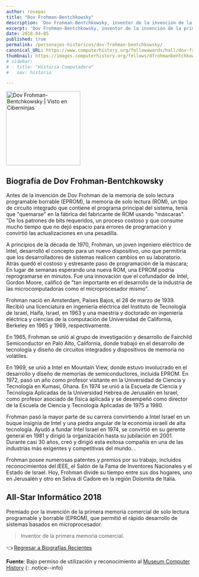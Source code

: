 ```yaml
---
author: rosepac
title: "Dov Frohman-Bentchkowsky"
description: 'Dov Frohman-Bentchkowsky, inventor de la invención de la primera memoria comercial de solo lectura programable y borrable.'
excerpt: 'Dov Frohman-Bentchkowsky, inventor de la invención de la primera memoria comercial de solo lectura programable y borrable.'
date: 2018-04-05
published: true
permalink: /personajes-historicos/dov-frohman-bentchkowsky/
canonical_URL: https://www.computerhistory.org/fellowawards/hall/dov-frohman-bentchkowsky/
thumbnail: https://images.computerhistory.org/fellows/dfrohmanbentchkowsky.jpg
# sidebar:
# - title: "Historia Computadora"
#   nav: historia

---
```


<img src="https://images.computerhistory.org/fellows/dfrohmanbentchkowsky.jpg" width="200px" high="250px" title="Dov Frohman-Bentchkowsky | Visto en Ciberninjas" alt="Dov Frohman-Bentchkowsky | Visto en Ciberninjas" />

## **Biografía de Dov Frohman-Bentchkowsky**

Antes de la invención de Dov Frohman de la memoria de solo lectura programable borrable (EPROM), la memoria de solo lectura (ROM), un tipo de circuito integrado que contiene el programa principal del sistema, tenía que "quemarse" en la fábrica del fabricante de ROM usando "máscaras". ”De los patrones de bits requeridos, un proceso costoso y que consume mucho tiempo que no dejó espacio para errores de programación y convirtió las actualizaciones en una pesadilla.

A principios de la década de 1970, Frohman, un joven ingeniero eléctrico de Intel, desarrolló el concepto para un nuevo dispositivo, uno que permitiría que los desarrolladores de sistemas realicen cambios en su laboratorio. Atrás quedó el costoso y estresante paso de programación de la máscara; En lugar de semanas esperando una nueva ROM, una EPROM podría reprogramarse en minutos. Fue una innovación que el cofundador de Intel, Gordon Moore, calificó de "tan importante en el desarrollo de la industria de las microcomputadoras como el microprocesador mismo".

Frohman nació en Amsterdam, Países Bajos, el 28 de marzo de 1939. Recibió una licenciatura en ingeniería eléctrica del Instituto de Tecnología de Israel, Haifa, Israel, en 1963 y una maestría y doctorado en ingeniería eléctrica y ciencias de la computación de Universidad de California, Berkeley en 1965 y 1969, respectivamente.

En 1965, Frohman se unió al grupo de investigación y desarrollo de Fairchild Semiconductor en Palo Alto, California, donde trabajó en el desarrollo de tecnología y diseño de circuitos integrados y dispositivos de memoria no volátiles.

En 1969, se unió a Intel en Mountain View, donde estuvo involucrado en el desarrollo y diseño de memorias de semiconductores, incluida EPROM. En 1972, pasó un año como profesor visitante en la Universidad de Ciencia y Tecnología en Kumasi, Ghana. En 1974 se unió a la Escuela de Ciencia y Tecnología Aplicadas de la Universidad Hebrea de Jerusalén en Israel, como profesor asociado de física aplicada y se desempeñó como director de la Escuela de Ciencia y Tecnología Aplicadas de 1975 a 1980.

Frohman pasó la mayor parte de su carrera convirtiendo a Intel Israel en un buque insignia de Intel y una piedra angular de la economía israelí de alta tecnología. Ayudó a fundar Intel Israel en 1974, se convirtió en su gerente general en 1981 y dirigió la organización hasta su jubilación en 2001. Durante casi 30 años, creó y dirigió esta exitosa compañía en una de las industrias más exigentes y competitivas del mundo. .

Frohman posee numerosas patentes y premios por su trabajo, incluidos reconocimientos del IEEE, el Salón de la Fama de Inventores Nacionales y el Estado de Israel. Hoy, Frohman divide su tiempo entre sus dos hogares, uno en Jerusalén y otro en Selva di Cadore en la región Dolomita de Italia.

## All-Star Informático 2018

Premiado por la invención de la primera memoria comercial de solo lectura programable y borrable (EPROM), que permitió el rápido desarrollo de sistemas basados en microprocesador.

> Inventor de la primera memoria comercial.

👈 [Regresar a Biografías Recientes](/personajes-historicos/#-biografías-agregadas-más-recientes-)

**Fuente**: Bajo permiso de utilización y reconocimiento al [Museum Computer History](https://www.computerhistory.org/ "Página web el Museo de la Historia de las Computadoras") 
{: .notice--info}